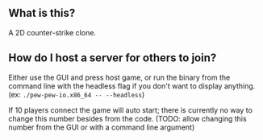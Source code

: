 ## What is this?
A 2D counter-strike clone.

## How do I host a server for others to join?
Either use the GUI and press host game, or run the binary from the command line with the headless flag if you don't want to display anything. (ex: `./pew-pew-io.x86_64 -- --headless`)

If 10 players connect the game will auto start; there is currently no way to change this number besides from the code. (TODO: allow changing this number from the GUI or with a command line argument)
